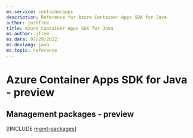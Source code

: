 ```yaml
---
ms.service: containerapps
description: Reference for Azure Container Apps SDK for Java
author: joshfree
title: Azure Container Apps SDK for Java
ms.author: jfree
ms.data: 07/29/2022
ms.devlang: java
ms.topic: reference
---
```

# Azure Container Apps SDK for Java - preview

## Management packages - preview
[!INCLUDE [mgmt-packages](container-apps-mgmt-index.md)]